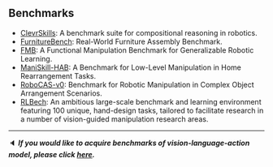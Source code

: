 ## Benchmarks

- [ClevrSkills](https://arxiv.org/abs/2411.09052): A benchmark suite for compositional reasoning  in robotics.
- [FurnitureBench](https://clvrai.github.io/furniture-bench/): Real-World Furniture Assembly Benchmark.
- [FMB](https://functional-manipulation-benchmark.github.io/): A Functional Manipulation Benchmark for Generalizable Robotic Learning.
- [ManiSkill-HAB](https://arxiv.org/abs/2412.13211): A Benchmark for Low-Level Manipulation in Home Rearrangement Tasks.
- [RoboCAS-v0](https://github.com/notFoundThisPerson/RoboCAS-v0):  Benchmark for Robotic Manipulation in Complex Object Arrangement Scenarios.
- [RLBech](https://sites.google.com/view/rlbench): An ambitious large-scale benchmark and learning environment featuring 100 unique, hand-design tasks, tailored to facilitate research in a number of vision-guided manipulation research areas.

---

:speaker: ***If you would like to acquire benchmarks of vision-language-action model, please click [here](https://github.com/Evan-wyl/robotlearning/tree/master/fm/data/vla).***
